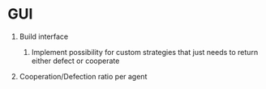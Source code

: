 # GUI

1. Build interface

   1. Implement possibility for custom strategies that just needs to return either defect or cooperate

1. Cooperation/Defection ratio per agent